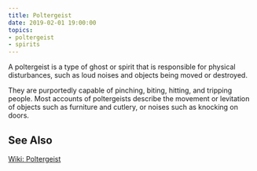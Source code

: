 ```yaml
---
title: Poltergeist
date: 2019-02-01 19:00:00
topics:
- poltergeist
- spirits
---
```


A poltergeist is a type of ghost or spirit that is responsible for physical
disturbances, such as loud noises and objects being moved or destroyed. 

They are purportedly capable of pinching, biting, hitting, and tripping people.
Most accounts of poltergeists describe the movement or levitation of objects
such as furniture and cutlery, or noises such as knocking on doors.

## See Also
[Wiki: Poltergeist](https://en.wikipedia.org/wiki/Poltergeist)
